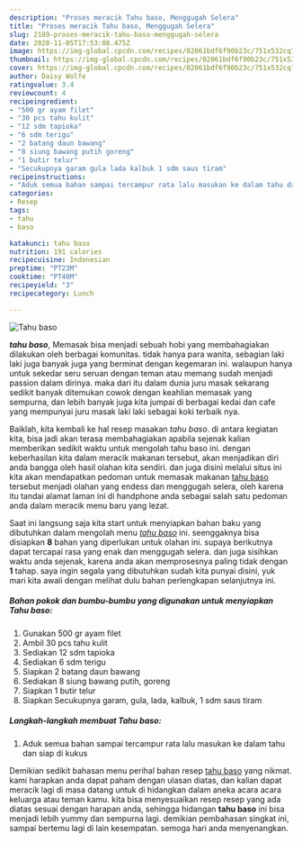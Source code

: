 ```yaml
---
description: "Proses meracik Tahu baso, Menggugah Selera"
title: "Proses meracik Tahu baso, Menggugah Selera"
slug: 2189-proses-meracik-tahu-baso-menggugah-selera
date: 2020-11-05T17:53:08.475Z
image: https://img-global.cpcdn.com/recipes/02061bdf6f90b23c/751x532cq70/tahu-baso-foto-resep-utama.jpg
thumbnail: https://img-global.cpcdn.com/recipes/02061bdf6f90b23c/751x532cq70/tahu-baso-foto-resep-utama.jpg
cover: https://img-global.cpcdn.com/recipes/02061bdf6f90b23c/751x532cq70/tahu-baso-foto-resep-utama.jpg
author: Daisy Wolfe
ratingvalue: 3.4
reviewcount: 4
recipeingredient:
- "500 gr ayam filet"
- "30 pcs tahu kulit"
- "12 sdm tapioka"
- "6 sdm terigu"
- "2 batang daun bawang"
- "8 siung bawang putih goreng"
- "1 butir telur"
- "Secukupnya garam gula lada kalbuk 1 sdm saus tiram"
recipeinstructions:
- "Aduk semua bahan sampai tercampur rata lalu masukan ke dalam tahu dan siap di kukus"
categories:
- Resep
tags:
- tahu
- baso

katakunci: tahu baso 
nutrition: 191 calories
recipecuisine: Indonesian
preptime: "PT23M"
cooktime: "PT48M"
recipeyield: "3"
recipecategory: Lunch

---
```



![Tahu baso](https://img-global.cpcdn.com/recipes/02061bdf6f90b23c/751x532cq70/tahu-baso-foto-resep-utama.jpg)

<b><i>tahu baso</i></b>, Memasak bisa menjadi sebuah hobi yang membahagiakan dilakukan oleh berbagai komunitas. tidak hanya para wanita, sebagian laki laki juga banyak juga yang berminat dengan kegemaran ini. walaupun hanya untuk sekedar seru seruan dengan teman atau memang sudah menjadi passion dalam dirinya. maka dari itu dalam dunia juru masak sekarang sedikit banyak ditemukan cowok dengan keahlian memasak yang sempurna, dan lebih banyak juga kita jumpai di berbagai kedai dan cafe yang mempunyai juru masak laki laki sebagai koki terbaik nya.

Baiklah, kita kembali ke hal resep masakan <i>tahu baso</i>. di antara kegiatan kita, bisa jadi akan terasa membahagiakan apabila sejenak kalian memberikan sedikit waktu untuk mengolah tahu baso ini. dengan keberhasilan kita dalam meracik makanan tersebut, akan menjadikan diri anda bangga oleh hasil olahan kita sendiri. dan juga disini melalui situs ini kita akan mendapatkan pedoman untuk memasak makanan <u>tahu baso</u> tersebut menjadi olahan yang endess dan menggugah selera, oleh karena itu tandai alamat laman ini di handphone anda sebagai salah satu pedoman anda dalam meracik menu baru yang lezat.




Saat ini langsung saja kita start untuk menyiapkan bahan baku yang dibutuhkan dalam mengolah menu <u><i>tahu baso</i></u> ini. seenggaknya bisa disiapkan <b>8</b> bahan yang diperlukan untuk olahan ini. supaya berikutnya dapat tercapai rasa yang enak dan menggugah selera. dan juga sisihkan waktu anda sejenak, karena anda akan memprosesnya paling tidak dengan <b>1</b> tahap. saya ingin segala yang dibutuhkan sudah kita punyai disini, yuk mari kita awali dengan melihat dulu bahan perlengkapan selanjutnya ini.

<!--inarticleads1-->

##### Bahan pokok dan bumbu-bumbu yang digunakan untuk menyiapkan Tahu baso:

1. Gunakan 500 gr ayam filet
1. Ambil 30 pcs tahu kulit
1. Sediakan 12 sdm tapioka
1. Sediakan 6 sdm terigu
1. Siapkan 2 batang daun bawang
1. Sediakan 8 siung bawang putih, goreng
1. Siapkan 1 butir telur
1. Siapkan Secukupnya garam, gula, lada, kalbuk, 1 sdm saus tiram




<!--inarticleads2-->

##### Langkah-langkah membuat Tahu baso:

1. Aduk semua bahan sampai tercampur rata lalu masukan ke dalam tahu dan siap di kukus




Demikian sedikit bahasan menu perihal bahan resep <u>tahu baso</u> yang nikmat. kami harapkan anda dapat paham dengan ulasan diatas, dan kalian dapat meracik lagi di masa datang untuk di hidangkan dalam aneka acara acara keluarga atau teman kamu. kita bisa menyesuaikan resep resep yang ada diatas sesuai dengan harapan anda, sehingga hidangan <b>tahu baso</b> ini bisa menjadi lebih yummy dan sempurna lagi. demikian pembahasan singkat ini, sampai bertemu lagi di lain kesempatan. semoga hari anda menyenangkan.
